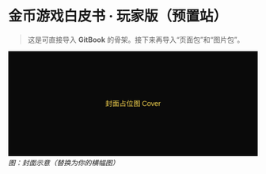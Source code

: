 # 金币游戏白皮书 · 玩家版（预置站）

> 这是可直接导入 **GitBook** 的骨架。接下来再导入“页面包”和“图片包”。

![](assets/cover.svg)
_图：封面示意（替换为你的横幅图）_
